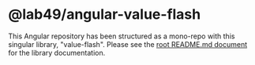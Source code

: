 # @lab49/angular-value-flash

This Angular repository has been structured as a mono-repo with this singular library, "value-flash".  Please see the [root README.md document](../../README.md) for the library documentation.
